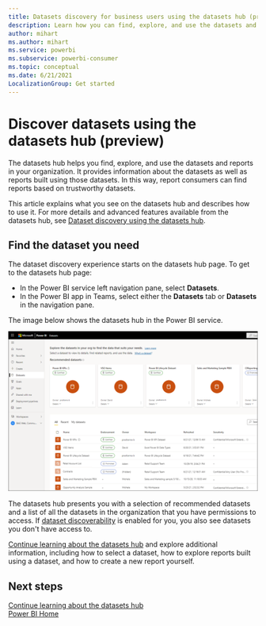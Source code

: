 ```yaml
---
title: Datasets discovery for business users using the datasets hub (preview)
description: Learn how you can find, explore, and use the datasets and their related reports in your organization.
author: mihart
ms.author: mihart
ms.service: powerbi
ms.subservice: powerbi-consumer
ms.topic: conceptual
ms.date: 6/21/2021
LocalizationGroup: Get started
---
```

# Discover datasets using the datasets hub (preview)

The datasets hub helps you find, explore, and use the datasets and reports in your organization. It provides information about the datasets as well as reports built using those datasets. In this way, report consumers can find reports based on trustworthy datasets.

This article explains what you see on the datasets hub and describes how to use it. For more details and advanced features available from the datasets hub, see [Dataset discovery using the datasets hub](../connect-data/service-datasets-understand.md).  


## Find the dataset you need

The dataset discovery experience starts on the datasets hub page. To get to the datasets hub page:
* In the Power BI service left navigation pane, select **Datasets**.
* In the Power BI app in Teams, select either the **Datasets** tab or **Datasets** in the navigation pane.

The image below shows the datasets hub in the Power BI service.

![Screenshot of datasets hub page](media/end-user-datasets-hub/power-bi-datasets-hub.png)

The datasets hub presents you with a selection of recommended datasets and a list of all the datasets in the organization that you have permissions to access. If [dataset discoverability](../collaborate-share/service-discovery.md) is enabled for you, you also see datasets you don't have access to.

[Continue learning about the datasets hub](../connect-data/service-datasets-hub.md) and explore additional information, including how to select a dataset, how to explore reports built using a dataset, and how to create a new report yourself. 
  
## Next steps
[Continue learning about the datasets hub](../connect-data/service-datasets-hub.md)    
[Power BI Home](end-user-home.md)
